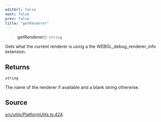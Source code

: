 ```yaml
---
editUrl: false
next: false
prev: false
title: "getRenderer"
---
```


> **getRenderer**(): `string`

Gets what the current renderer is using a the WEBGL_debug_renderer_info extension.

## Returns

`string`

The name of the renderer if available and a blank string otherwise.

## Source

[src/utils/PlatformUtils.ts:424](https://github.com/relishinc/dill-pixel/blob/543438455c9a47928084300159416186c2aa1095/src/utils/PlatformUtils.ts#L424)
